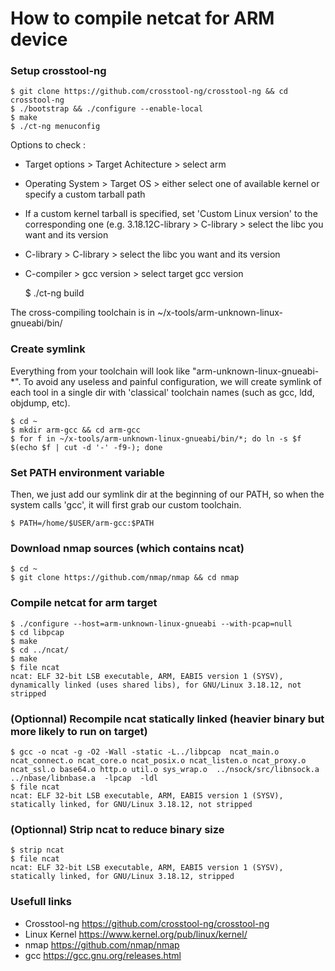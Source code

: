 # How to compile netcat for ARM device

### Setup crosstool-ng

    $ git clone https://github.com/crosstool-ng/crosstool-ng && cd crosstool-ng
    $ ./bootstrap && ./configure --enable-local
    $ make
    $ ./ct-ng menuconfig

Options to check :
  * Target options > Target Achitecture > select arm
  * Operating System > Target OS > either select one of available kernel or specify a custom tarball path
  * If a custom kernel tarball is specified, set 'Custom Linux version' to the corresponding one (e.g. 3.18.12C-library > C-library > select the libc you want and its version
  * C-library > C-library > select the libc you want and its version
  * C-compiler > gcc version > select target gcc version

    $ ./ct-ng build

The cross-compiling toolchain is in ~/x-tools/arm-unknown-linux-gnueabi/bin/


### Create symlink 

Everything from your toolchain will look like "arm-unknown-linux-gnueabi-*". To avoid any useless and painful configuration, we will create symlink of each tool in a single dir with 'classical' toolchain names (such as gcc, ldd, objdump, etc).

    $ cd ~
    $ mkdir arm-gcc && cd arm-gcc
    $ for f in ~/x-tools/arm-unknown-linux-gnueabi/bin/*; do ln -s $f $(echo $f | cut -d '-' -f9-); done


### Set PATH environment variable

Then, we just add our symlink dir at the beginning of our PATH, so when the system calls 'gcc', it will first grab our custom toolchain.

    $ PATH=/home/$USER/arm-gcc:$PATH


### Download nmap sources (which contains ncat)

    $ cd ~
    $ git clone https://github.com/nmap/nmap && cd nmap


### Compile netcat for arm target

    $ ./configure --host=arm-unknown-linux-gnueabi --with-pcap=null
    $ cd libpcap
    $ make
    $ cd ../ncat/
    $ make
    $ file ncat 
    ncat: ELF 32-bit LSB executable, ARM, EABI5 version 1 (SYSV), dynamically linked (uses shared libs), for GNU/Linux 3.18.12, not stripped


### (Optionnal) Recompile ncat statically linked (heavier binary but more likely to run on target)

    $ gcc -o ncat -g -O2 -Wall -static -L../libpcap  ncat_main.o ncat_connect.o ncat_core.o ncat_posix.o ncat_listen.o ncat_proxy.o ncat_ssl.o base64.o http.o util.o sys_wrap.o  ../nsock/src/libnsock.a ../nbase/libnbase.a  -lpcap  -ldl
    $ file ncat
    ncat: ELF 32-bit LSB executable, ARM, EABI5 version 1 (SYSV), statically linked, for GNU/Linux 3.18.12, not stripped


### (Optionnal) Strip ncat to reduce binary size

    $ strip ncat
    $ file ncat
    ncat: ELF 32-bit LSB executable, ARM, EABI5 version 1 (SYSV), statically linked, for GNU/Linux 3.18.12, stripped


### Usefull links

  * Crosstool-ng	https://github.com/crosstool-ng/crosstool-ng
  * Linux Kernel	https://www.kernel.org/pub/linux/kernel/
  * nmap 		https://github.com/nmap/nmap
  * gcc			https://gcc.gnu.org/releases.html

